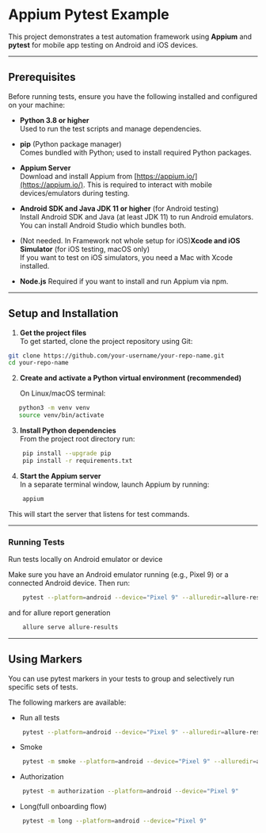 # Appium Pytest Example

This project demonstrates a test automation framework using **Appium** and **pytest** for mobile app testing on Android and iOS devices.

---

## Prerequisites

Before running tests, ensure you have the following installed and configured on your machine:

- **Python 3.8 or higher**  
  Used to run the test scripts and manage dependencies.

- **pip** (Python package manager)  
  Comes bundled with Python; used to install required Python packages.

- **Appium Server**  
  Download and install Appium from [https://appium.io/](https://appium.io/). This is required to interact with mobile devices/emulators during testing.

- **Android SDK and Java JDK 11 or higher** (for Android testing)  
  Install Android SDK and Java (at least JDK 11) to run Android emulators. You can install Android Studio which bundles both.

- (Not needed. In Framework not whole setup for iOS)**Xcode and iOS Simulator** (for iOS testing, macOS only)  
  If you want to test on iOS simulators, you need a Mac with Xcode installed.

- **Node.js** 
  Required if you want to install and run Appium via npm.

---

## Setup and Installation

1. **Get the project files**  
   To get started, clone the project repository using Git:

```bash
git clone https://github.com/your-username/your-repo-name.git
cd your-repo-name
```

2. **Create and activate a Python virtual environment (recommended)**

   On Linux/macOS terminal:

```bash
   python3 -m venv venv
   source venv/bin/activate
```
   
3. **Install Python dependencies**  
   From the project root directory run:
    
```bash
    pip install --upgrade pip
    pip install -r requirements.txt
```

4. **Start the Appium server**  
   In a separate terminal window, launch Appium by running:
```bash
    appium
```
This will start the server that listens for test commands.

---
### Running Tests

Run tests locally on Android emulator or device

Make sure you have an Android emulator running (e.g., Pixel 9) or a connected Android device. Then run:

```bash
    pytest --platform=android --device="Pixel 9" --alluredir=allure-results
```

and for allure report generation

```bash
    allure serve allure-results
```

---

## Using Markers

You can use pytest markers in your tests to group and selectively run specific sets of tests.

The following markers are available:

 - Run all tests
```bash
    pytest --platform=android --device="Pixel 9" --alluredir=allure-results
```
 - Smoke
```bash
    pytest -m smoke --platform=android --device="Pixel 9" --alluredir=allure-results
```
 - Authorization
```bash
    pytest -m authorization --platform=android --device="Pixel 9"
```
- Long(full onboarding flow)
```bash
    pytest -m long --platform=android --device="Pixel 9"
```